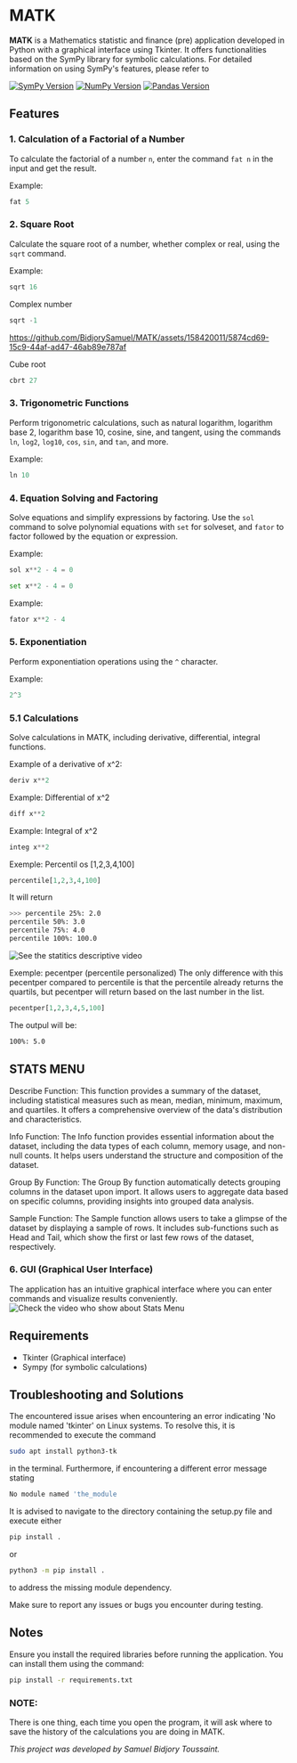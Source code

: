 # MATK

**MATK** is a Mathematics statistic and finance (pre) application developed in Python with a graphical interface using Tkinter. It offers functionalities based on the SymPy library for symbolic calculations. For detailed information on using SymPy's features, please refer to

[![SymPy Version](https://img.shields.io/badge/SymPy-1.12-green)](https://www.sympy.org/)
[![NumPy Version](https://img.shields.io/badge/NumPy-1.26-blue)](https://numpy.org/doc/stable/)
[![Pandas Version](https://img.shields.io/badge/Pandas-2.2.0-yellow)](https://pandas.pydata.org/docs/)



## Features

### 1. Calculation of a Factorial of a Number
To calculate the factorial of a number `n`, enter the command `fat n` in the input and get the result.

Example:
```python
fat 5
```

### 2. Square Root
Calculate the square root of a number, whether complex or real, using the `sqrt` command.

Example:
```python
sqrt 16
```
Complex number
```python
sqrt -1
```
https://github.com/BidjorySamuel/MATK/assets/158420011/5874cd69-15c9-44af-ad47-46ab89e787af

Cube root
```python
cbrt 27
```

### 3. Trigonometric Functions
Perform trigonometric calculations, such as natural logarithm, logarithm base 2, logarithm base 10, cosine, sine, and tangent, using the commands `ln`, `log2`, `log10`, `cos`, `sin`, and `tan`, and more.

Example:
```python
ln 10
```

### 4. Equation Solving and Factoring
Solve equations and simplify expressions by factoring. Use the `sol` command to solve polynomial equations with `set` for solveset, and `fator` to factor followed by the equation or expression.

Example:
```python
sol x**2 - 4 = 0
```
```python
set x**2 - 4 = 0
```
Example:
```python
fator x**2 - 4
```

### 5. Exponentiation
Perform exponentiation operations using the `^` character.

Example:
```python
2^3
```

### 5.1 Calculations
Solve calculations in MATK, including derivative, differential, integral functions.

Example of a derivative of x^2:
```python
deriv x**2 
```

Example: Differential of x^2
```python
diff x**2
```

Example: Integral of x^2
```python
integ x**2
```
Exemple: Percentil os [1,2,3,4,100]
```python
percentile[1,2,3,4,100]
```

It will return
```bash
>>> percentile 25%: 2.0
percentile 50%: 3.0
percentile 75%: 4.0
percentile 100%: 100.0
```
![See the statitics descriptive video](https://youtu.be/KeDp8Z6tpVo)


Exemple: pecentper (percentile personalized)
The only difference with this pecentper compared to
percentile is that the percentile already returns the quartils,
but pecentper will return based on the last number in the list.

```python
pecentper[1,2,3,4,5,100]
```
The outpul will be:
```bash
100%: 5.0
```

## STATS MENU
Describe Function: This function provides a summary of the dataset, including statistical measures such as mean, median, minimum, maximum, and quartiles. It offers a comprehensive overview of the data's distribution and characteristics.

Info Function: The Info function provides essential information about the dataset, including the data types of each column, memory usage, and non-null counts. It helps users understand the structure and composition of the dataset.

Group By Function: The Group By function automatically detects grouping columns in the dataset upon import. It allows users to aggregate data based on specific columns, providing insights into grouped data analysis.

Sample Function: The Sample function allows users to take a glimpse of the dataset by displaying a sample of rows. It includes sub-functions such as Head and Tail, which show the first or last few rows of the dataset, respectively.

### 6. GUI (Graphical User Interface)
The application has an intuitive graphical interface where you can enter commands and visualize results conveniently.
![Check the video who show about Stats Menu](https://youtu.be/OYjSN5FJio0)

## Requirements

- Tkinter (Graphical interface)
- Sympy (for symbolic calculations)

## Troubleshooting and Solutions

The encountered issue arises when encountering an error indicating 'No module named 'tkinter' on Linux systems. To resolve this, it is recommended to execute the command 
```bash
sudo apt install python3-tk
```
in the terminal. Furthermore, if encountering a different error message stating
```bash
No module named 'the_module
```
It is advised to navigate to the directory containing the setup.py file and execute either
```bash
pip install .
```
or
```bash
python3 -m pip install .
```
to address the missing module dependency.

Make sure to report any issues or bugs you encounter during testing.

## Notes
Ensure you install the required libraries before running the application. You can install them using the command:
```bash
pip install -r requirements.txt
```

### NOTE:
There is one thing, each time you open the program, it will ask where to save the history of the calculations you are doing in MATK.

*This project was developed by Samuel Bidjory Toussaint.*
